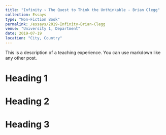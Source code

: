 ```yaml
---
title: "Infinity ~ The Quest to Think the Unthinkable - Brian Clegg"
collection: Essays
type: "Non-Fiction Book"
permalink: /essays/2019-Infinity-Brian-Clegg
venue: "University 1, Department"
date: 2019-07-19
location: "City, Country"
---
```


This is a description of a teaching experience. You can use markdown like any other post.

Heading 1
======

Heading 2
======

Heading 3
======
